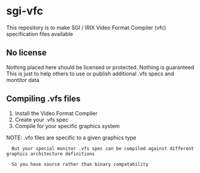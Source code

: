 # sgi-vfc
This repository is to make SGI / IRIX Video Format Compiler (vfc) specification files available
## No license
Nothing placed here should be licensed or protected.
Nothing is guaranteed
This is just to help others to use or publish additional .vfs specs and montitor data
## Compiling .vfs files
1. Install the Video Format Compiler
2. Create your .vfs spec
3. Compile for your specific graphics system

NOTE: .vfo files are specific to a given graphics type

      But your special monitor .vfs spec can be compiled against different graphics architecture definitions
      
      So you have source rather than binary compatability
